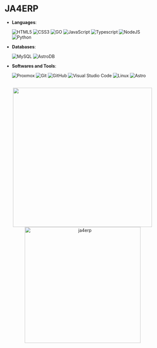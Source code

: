 # JA4ERP

- **Languages**:
 
    ![HTML5](https://img.shields.io/badge/HTML5%20-%23E34F26.svg?style=for-the-badge&logo=html5&logoColor=white)
    ![CSS3](https://img.shields.io/badge/CSS%20-%231572B6.svg?style=for-the-badge&logo=css3&logoColor=white)
    ![GO](https://img.shields.io/badge/go-%23ED8B00.svg?style=for-the-badge&logo=go&logoColor=white)
    ![JavaScript](https://img.shields.io/badge/JavaScript%20-%23F7DF1E.svg?style=for-the-badge&logo=javascript&logoColor=black)
    ![Typescript](https://img.shields.io/badge/TypeScript-007ACC?style=for-the-badge&logo=typescript&logoColor=white)
    ![NodeJS](https://img.shields.io/badge/node.js-6DA55F?style=for-the-badge&logo=node.js&logoColor=white)
    ![Python](https://img.shields.io/badge/python-3670A0?style=for-the-badge&logo=python&logoColor=ffdd54)

- **Databases**:

    ![MySQL](https://img.shields.io/badge/mysql-%2300f.svg?style=for-the-badge&logo=mysql&logoColor=white)
    ![AstroDB](https://img.shields.io/badge/Astrodb-%2300f.svg?style=for-the-badge&logo=astrodb&logoColor=black)

- **Softwares and Tools**:
  
    ![Proxmox](https://img.shields.io/badge/proxmox-FCC624?style=for-the-badge&logo=proxmox&logoColor=black) 
    ![Git](https://img.shields.io/badge/git-%23F05033.svg?style=for-the-badge&logo=git&logoColor=white)
    ![GitHub](https://img.shields.io/badge/github-%23121011.svg?style=for-the-badge&logo=github&logoColor=white)
    ![Visual Studio Code](https://img.shields.io/badge/Visual%20Studio%20Code-0078d7.svg?style=for-the-badge&logo=visual-studio-code&logoColor=white)
    ![Linux](https://img.shields.io/badge/Linux-FCC624?style=for-the-badge&logo=linux&logoColor=black)
    ![Astro](https://img.shields.io/badge/Astro-FCC624?style=for-the-badge&logo=Astro&logoColor=black) 

<br>

<div align="center">

<a href="https://github.com/ja4erp/">
  <img src="https://github-readme-stats.vercel.app/api?username=ja4erp&include_all_commits=true&count_private=true&show_icons=true&line_height=20&title_color=7A7ADB&icon_color=2234AE&text_color=D3D3D3&bg_color=0,000000,130F40" width="450"/>
  <img src="https://github-readme-stats.vercel.app/api/top-langs?username=ja4erp&show_icons=true&locale=en&layout=compact&line_height=20&title_color=7A7ADB&icon_color=2234AE&text_color=D3D3D3&bg_color=0,000000,130F40" width="375"  alt="ja4erp"/>

</a>
</div>
</div>
